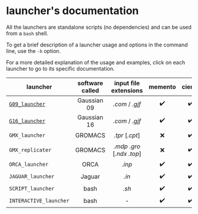 # launcher's documentation

All the launchers are standalone scripts (no dependencies) and can be used from a `bash` shell.

To get a brief description of a launcher usage and options in the command line, use the `-h` option.

For a more detailed explanation of the usage and examples, click on each launcher to go to its specific documentation.

| launcher | software called | input file extensions | memento | cierzo | remarks |
| --- | :---: | :---: | :---: | :---: | --- |
| [`G09_launcher`](./GAUSSIAN_launcher.rst) | Gaussian 09 | *.com* / *.gjf* | :heavy_check_mark: | :heavy_check_mark: | |
| [`G16_launcher`](./GAUSSIAN_launcher.rst) | Gaussian 16 | *.com* / *.gjf* | :heavy_check_mark: | :heavy_check_mark: | |
| `GMX_launcher` | GROMACS | *.tpr* [*.cpt*] | :x: | :heavy_check_mark: | |
| `GMX_replicater` | GROMACS | *.mdp* *.gro* [*.ndx* *.top*] | :x: | :heavy_check_mark: | |
| `ORCA_launcher` | ORCA | *.inp* | :heavy_check_mark: | :heavy_check_mark: | |
| `JAGUAR_launcher` | Jaguar | *.in* | :heavy_check_mark: | :heavy_check_mark: | |
| `SCRIPT_launcher` | bash | *.sh* | :heavy_check_mark: | :heavy_check_mark: | |
| `INTERACTIVE_launcher` | bash | *-* | :heavy_check_mark: | :heavy_check_mark: | |
